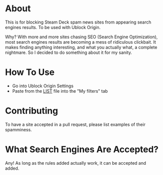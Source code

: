 # About
This is for blocking Steam Deck spam news sites from appearing search engines results. To be used with Ublock Origin.

Why? With more and more sites chasing SEO (Search Engine Optimization), most search engines results are becoming a mess of ridiculous clickbait. It makes finding anything interesting, and what you actually what, a complete nightmare. So I decided to do something about it for my sanity.

# How To Use

* Go into Ublock Origin Settings
* Paste from the [LIST](https://github.com/LiamDawe/steamdeck_spamblock/blob/main/LIST) file into the "My filters" tab

# Contributing

To have a site accepted in a pull request, please list examples of their spamminess.

# What Search Engines Are Accepted?

Any! As long as the rules added actually work, it can be accepted and added.
